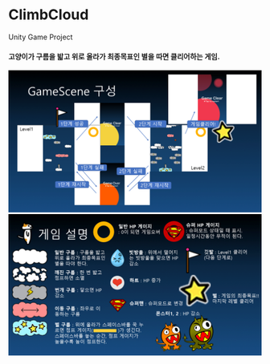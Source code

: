 ﻿# ClimbCloud
Unity Game Project

#### 고양이가 구름을 밟고 위로 올라가 최종목표인 별을 따면 클리어하는 게임.  
![GameScene](/ppt/1.png)  
![GameRule](/ppt/2.png)
